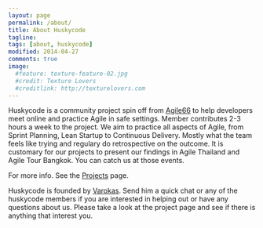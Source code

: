 ```yaml
---
layout: page
permalink: /about/
title: About Huskycode 
tagline:  
tags: [about, huskycode]
modified: 2014-04-27
comments: true
image:
  #feature: texture-feature-02.jpg
  #credit: Texture Lovers
  #creditlink: http://texturelovers.com
---
```


Huskycode is a community project spin off from [Agile66](http://www.facebook.com/groups/agile66) to help developers meet online and practice Agile in safe settings. Member contributes 2-3 hours a week to the project. We aim to practice all aspects of Agile, from Sprint Planning, Lean Startup to Continuous Delivery. Mostly what the team feels like trying and regulary do retrospective on the outcome. It is customary for our projects to present our findings in Agile Thailand and Agile Tour Bangkok. You can catch us at those events.


For more info. See the [Projects](/projects/) page.


Huskycode is founded by [Varokas](http://www.facebook.com/varokas). Send him a quick chat or any of the huskycode members if you are interested in helping out or have any questions about us. Please take a look at the project page and see if there is anything that interest you.
